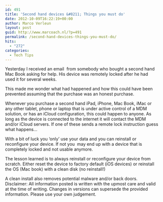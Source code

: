 ```yaml
---
id: 491
title: 'Second hand devices &#8211; Things you must do'
date: 2012-10-09T16:22:19+00:00
author: Marco Verleun
layout: post
guid: http://www.marcoach.nl/?p=491
permalink: /second-hand-devices-things-you-must-do/
hits:
  - "272"
categories:
  - Tech Tips
---
```

Yesterday I received an email  from somebody who bought a second hand Mac Book asking for help. His device was remotely locked after he had used it for several weeks.

This made me wonder what had happened and how this could have been prevented assuming that the purchase was an honest purchase.

Whenever you purchase a second hand iPad, iPhone, Mac Book, iMac or any other tablet, phone or laptop that is under active control of a MDM solution, or has an iCloud configuration, this could happen to anyone. As long as the device is connected to the internet it will contact the MDM and/or iCloud servers. If one of these sends a remote lock instruction guess what happens&#8230;

With a bit of luck you ‘only’ use your data and you can reinstall or reconfigure your device. If not you  may end up with a device that is completely locked and not usable anymore.

The lesson learned is to always reinstall or reconfigure your device from scratch. Either reset the device to factory default (iOS devices) or reinstall the OS (Mac book) with a clean disk (no reinstall!)

A clean install also removes potential malware and/or back doors. Disclaimer: All information posted is written with the upmost care and valid at the time of writing. Changes in versions can supersede the provided information. Please use your own judgement.